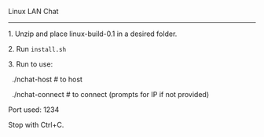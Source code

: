 Linux LAN Chat

--------------

1\. Unzip and place linux-build-0.1 in a desired folder.

2\. Run `install.sh`

3\. Run to use:

&nbsp;  ./nchat-host   # to host

&nbsp;  ./nchat-connect # to connect (prompts for IP if not provided)

Port used: 1234

Stop with Ctrl+C.

